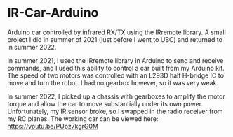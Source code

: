 # IR-Car-Arduino
Arduino car controlled by infrared RX/TX using the IRremote library. A small project I did in summer of 2021 (just before I went to UBC) and returned to in summer 2022.

In summer 2021, I used the IRremote library in Arduino to send and receive commands, and I used this ability to control a car built from my Arduino kit. The speed of two motors was controlled with an L293D half H-bridge IC to move and turn the robot. I had no gearbox however, so it was very weak.

In summer 2022, I picked up a chassis with gearboxes to amplify the motor torque and allow the car to move substantially under its own power. Unfortunately, my IR sensor broke, so I swapped in the radio receiver from my RC planes. The working car can be viewed here: https://youtu.be/PUpz7kgrG0M
